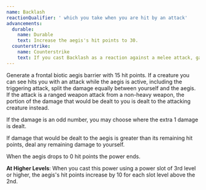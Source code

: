 ```yaml
---
name: Backlash
reactionQualifier: ' which you take when you are hit by an attack'
advancements:
  durable:
    name: Durable
    text: Increase the aegis's hit points to 30.
  counterstrike:
    name: Counterstrike
    text: If you cast Backlash as a reaction against a melee attack, gain an attack of opportunity against the attacking creature.
---
```

Generate a frontal biotic aegis barrier with 15 hit points. If a creature you can see hits you with an attack while the
aegis is active, including the triggering attack, split the damage equally between yourself and the aegis. If the attack
is a ranged weapon attack from a non-heavy weapon, the portion of the damage that would be dealt to you is dealt to the
attacking creature instead.

If the damage is an odd number, you may choose where the extra 1 damage is dealt.

If damage that would be dealt to the aegis is greater than its remaining hit points, deal any remaining damage to yourself.

When the aegis drops to 0 hit points the power ends.

__At Higher Levels__: When you cast this power using a power slot of 3rd level or higher, the aegis's hit points increase
by 10 for each slot level above the 2nd.
